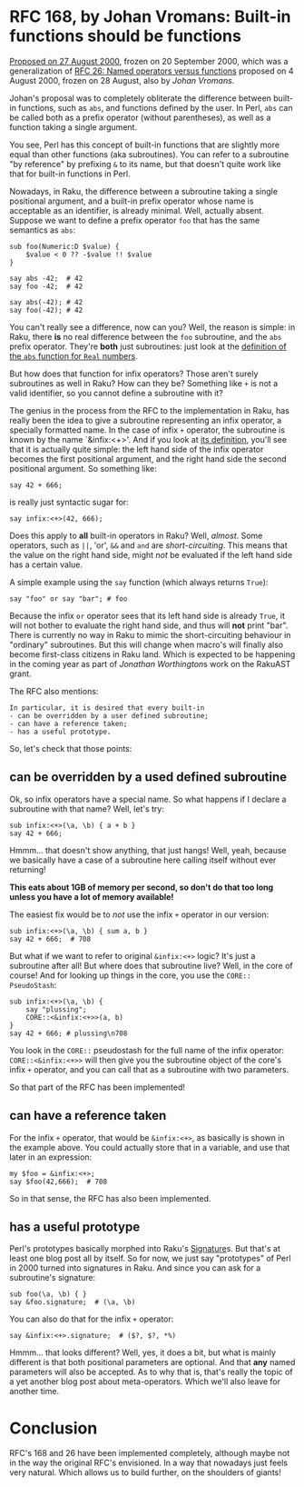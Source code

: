 # RFC 168, by Johan Vromans: Built-in functions should be functions

[Proposed on 27 August 2000](https://raku.org/archive/rfc/168.html),
frozen on 20 September 2000, which was a generalization of
[RFC 26: Named operators versus functions](https://raku.org/archive/rfc/26.html)
proposed on 4 August 2000, frozen on 28 August, also by *Johan Vromans*.

Johan's proposal was to completely obliterate the difference between built-in
functions, such as `abs`, and functions defined by the user.  In Perl, `abs`
can be called both as a prefix operator (without parentheses), as well as
a function taking a single argument.

You see, Perl has this concept of built-in functions that are slightly more
equal than other functions (aka subroutines).  You can refer to a subroutine
"by reference" by prefixing `&` to its name, but that doesn't quite work like
that for built-in functions in Perl.

Nowadays, in Raku, the difference between a subroutine taking a single
positional argument, and a built-in prefix operator whose name is acceptable
as an identifier, is already minimal.  Well, actually absent.  Suppose we
want to define a prefix operator `foo` that has the same semantics as `abs`:

    sub foo(Numeric:D $value) {
        $value < 0 ?? -$value !! $value
    }

    say abs -42;  # 42
    say foo -42;  # 42

    say abs(-42); # 42
    say foo(-42); # 42

You can't really see a difference, now can you?  Well, the reason is simple:
in Raku, there **is** no real difference between the `foo` subroutine, and the
`abs` prefix operator.  They're **both** just subroutines: just look at the
[definition of the `abs` function for `Real` numbers](https://github.com/rakudo/rakudo/blob/master/src/core.c/Real.pm6#L170).

But how does that function for infix operators?  Those aren't surely
subroutines as well in Raku?  How can they be?  Something like `+` is not
a valid identifier, so you cannot define a subroutine with it?

The genius in the process from the RFC to the implementation in Raku, has
really been the idea to give a subroutine representing an infix operator, a
specially formatted name.  In the case of infix `+` operator, the subroutine
is known by the name `&infix:<+>'.  And if you look at
[its definition](https://github.com/rakudo/rakudo/blob/master/src/core.c/Numeric.pm6#L210),
you'll see that it is actually quite simple: the left hand side of the infix
operator becomes the first positional argument, and the right hand side the
second positional argument.  So something like:

    say 42 + 666;

is really just syntactic sugar for:

    say infix:<+>(42, 666);

Does this apply to **all** built-in operators in Raku?  Well, *almost*.
Some operators, such as `||`, 'or', `&&` and `and` are *short-circuiting*.
This means that the value on the right hand side, might *not* be evaluated
if the left hand side has a certain value.

A simple example using the `say` function (which always returns `True`):

    say "foo" or say "bar"; # foo

Because the infix `or` operator sees that its left hand side is already
`True`, it will not bother to evaluate the right hand side, and thus will
**not** print "bar".  There is currently no way in Raku to mimic the
short-circuiting behaviour in "ordinary" subroutines.  But this will change
when macro's will finally also become first-class citizens in Raku land.
Which is expected to be happening in the coming year as part of *Jonathan
Worthington*s work on the RakuAST grant.

The RFC also mentions:

    In particular, it is desired that every built-in
    - can be overridden by a user defined subroutine;
    - can have a reference taken;
    - has a useful prototype.

So, let's check that those points:

## can be overridden by a used defined subroutine

Ok, so infix operators have a special name.  So what happens if I declare a
subroutine with that name?  Well, let's try:

    sub infix:<+>(\a, \b) { a + b }
    say 42 + 666;

Hmmm... that doesn't show anything, that just hangs!  Well, yeah, because we
basically have a case of a subroutine here calling itself without ever
returning!

**This eats about 1GB of memory per second, so don't do that too long unless you have a lot of memory available!**

The easiest fix would be to *not* use the infix `+` operator in our version:

    sub infix:<+>(\a, \b) { sum a, b }
    say 42 + 666;  # 708

But what if we want to refer to original `&infix:<+>` logic?  It's just a
subroutine after all!  But where does that subroutine live?  Well, in the core
of course!  And for looking up things in the core, you use the `CORE::`
`PseudoStash`:

    sub infix:<+>(\a, \b) {
        say "plussing";
        CORE::<&infix:<+>>(a, b)
    }
    say 42 + 666; # plussing\n708

You look in the `CORE::` pseudostash for the full name of the infix operator:
`CORE::<&infix:<+>>` will then give you the subroutine object of the core's
infix `+` operator, and you can call that as a subroutine with two parameters.

So that part of the RFC has been implemented!

## can have a reference taken

For the infix `+` operator, that would be `&infix:<+>`, as basically is shown
in the example above.  You could actually store that in a variable, and use
that later in an expression:

    my $foo = &infix:<+>;
    say $foo(42,666);  # 708

So in that sense, the RFC has also been implemented.

## has a useful prototype

Perl's prototypes basically morphed into Raku's
[Signature](https://docs.raku.org/type/Signature)s.  But that's at least one
blog post all by itself.  So for now, we just say "prototypes" of Perl in
2000 turned into signatures in Raku.  And since you can ask for a subroutine's
signature:

    sub foo(\a, \b) { }
    say &foo.signature;  # (\a, \b)

You can also do that for the infix `+` operator:

    say &infix:<+>.signature;  # ($?, $?, *%)

Hmmm... that looks different?  Well, yes, it does a bit, but what is mainly
different is that both positional parameters are optional.  And that **any**
named parameters will also be accepted.  As to why that is, that's really
the topic of a yet another blog post about meta-operators.  Which we'll also
leave for another time.

# Conclusion

RFC's 168 and 26 have been implemented completely, although maybe not in the
way the original RFC's envisioned.  In a way that nowadays just feels very
natural.  Which allows us to build further, on the shoulders of giants!
